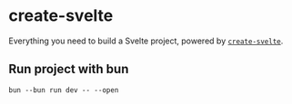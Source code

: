 # create-svelte

Everything you need to build a Svelte project, powered by [`create-svelte`](https://github.com/sveltejs/kit/tree/main/packages/create-svelte).

## Run project with bun

```shell
bun --bun run dev -- --open
```
